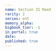 ```yaml
---
name: Section 31 Reed
rarity: 2
series: ent
memory_alpha:
bigbook_tier: -1
in_portal: true
date:
published: true
---
```



